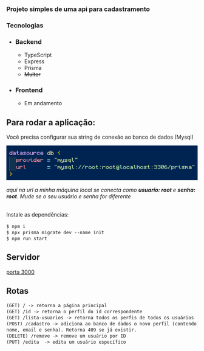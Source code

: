 ### Projeto simples de uma api para cadastramento 

### Tecnologias
<div>
    <ul>
        <li>
            <h3> Backend </h3>
            <ul>
                <li>TypeScript</li>
                <li>Express</li>
                <li>Prisma</li>
                <li>
                    <s>Multer</s>
                </li>
            </ul>
        </li>
        <li>
            <h3> Frontend </h3>
            <ul>
                <li> Em andamento </li>
            </ul>
        </li>
    </ul>
</div>

## Para rodar a aplicação: 
Você precisa configurar sua string de conexão ao banco de dados (Mysql)

<img src='./imagens/string_conexao.png'>
<p style='font-style: italic'>aqui na url a minha máquina local se conecta como <b>usuario: root </b> e <b>senha: root</b>. Mude se o seu usuário e senha for diferente</p>

<br>
Instale as dependências:

    $ npm i 
    $ npx prisma migrate dev --name init
    $ npm run start

## Servidor
<a href='http://localhost:3000'> porta 3000</a>

## Rotas

    (GET) / -> retorna a página principal
    (GET) /id -> retorna o perfil do id correspondente
    (GET) /lista-usuarios -> retorna todos os perfis de todos os usuários 
    (POST) /cadastro -> adiciona ao banco de dados o novo perfil (contendo nome, email e senha). Retorna 409 se já existir.
    (DELETE) /remove -> remove um usuário por ID
    (PUT) /edita  -> edita um usuário específico
